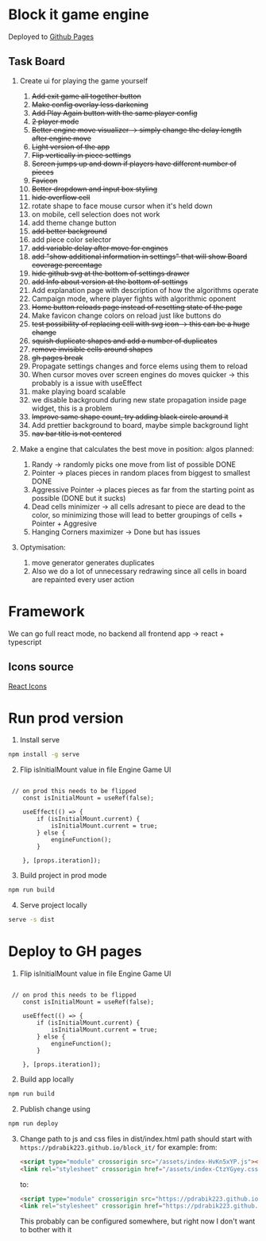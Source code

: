 # Block it game engine

Deployed to [Github Pages](https://pdrabik223.github.io/block_it/)

## Task Board

1. Create ui for playing the game yourself
   1. ~~Add exit game all together button~~
   2. ~~Make config overlay less darkening~~
   3. ~~Add Play Again button with the same player config~~
   4. ~~2 player mode~~
   5. ~~Better engine move visualizer -> simply change the delay length after engine move~~
   6. ~~Light version of the app~~
   7. ~~Flip vertically in piece settings~~
   8. ~~Screen jumps up and down if players have different number of pieces~~
   9. ~~Favicon~~
   10. ~~Better dropdown and input box styling~~
   11. ~~hide overflow cell~~
   12. rotate shape to face mouse cursor when it's held down  
   13. on mobile, cell selection does not work
   14. add theme change button
   15. ~~add better background~~
   16. add piece color selector
   17. ~~add variable delay after move for engines~~
   18. ~~add "show additional information in settings" that will show Board coverage percentage~~ 
   19. ~~hide github svg at the bottom of settings drawer~~
   20. ~~add Info about version at the bottom of settings~~
   21. Add explanation page with description of how the algorithms operate
   22. Campaign mode, where player fights with algorithmic oponent 
   23. ~~Home button reloads page instead of resetting state of the page~~
   24. Make favicon change colors on reload just like buttons do 
   25. ~~test possibility of replacing cell with svg icon -> this can be a huge change~~
   26. ~~squish duplicate shapes and add a number of duplicates~~
   27. ~~remove invisible cells around shapes~~
   28. ~~gh pages break~~
   29. Propagate settings changes and force elems using them to reload
   30. When cursor moves over screen engines do moves quicker -> this probably is a issue with useEffect
   31. make playing board scalable
   32. we disable background during new state propagation inside page widget, this is a problem
   33. ~~Improve same shape count, try adding black circle around it~~
   34. Add prettier background to board, maybe simple background light
   35. ~~nav bar title is not centered~~
   
2. Make a engine that calculates the best move in position:
    algos planned:
    1. Randy -> randomly picks one move from list of possible DONE
    2. Pointer -> places pieces in random places from biggest to smallest DONE
    3. Aggressive Pointer -> places pieces as far from the starting point as possible (DONE but it sucks)
    4. Dead cells minimizer -> all cells adresant to piece are dead to the color, so minimizing those will lead to better groupings of cells + Pointer + Aggresive
    5. Hanging Corners maximizer -> Done but has issues

3. Optymisation:
   1. move generator generates duplicates
   2. Also we do a lot of unnecessary redrawing since all cells in board are repainted every user action

# Framework
We can go full react mode, no backend all frontend app -> react + typescript 

## Icons source
[React Icons](https://react-icons.github.io/react-icons/)

# Run prod version
1. Install serve
``` bash
npm install -g serve
```
2. Flip isInitialMount value in file Engine Game UI
``` tsx

 // on prod this needs to be flipped
    const isInitialMount = useRef(false);

    useEffect(() => {
        if (isInitialMount.current) {
            isInitialMount.current = true;
        } else {
            engineFunction();
        }

    }, [props.iteration]);

```

3. Build project in prod mode
``` bash
npm run build
```
4. Serve project locally 
``` bash
serve -s dist
```

# Deploy to GH pages

1. Flip isInitialMount value in file Engine Game UI
``` tsx

 // on prod this needs to be flipped
    const isInitialMount = useRef(false);

    useEffect(() => {
        if (isInitialMount.current) {
            isInitialMount.current = true;
        } else {
            engineFunction();
        }

    }, [props.iteration]);

```

2. Build app locally 
``` bash
npm run build
```

2. Publish change using 
``` bash
npm run deploy
```

3. Change path to js and css files in dist/index.html path should start with ```https://pdrabik223.github.io/block_it/```
for example: 
   from:
   ``` html
   <script type="module" crossorigin src="/assets/index-HvKn5xYP.js"></script>
   <link rel="stylesheet" crossorigin href="/assets/index-CtzYGyey.css">
   ```  
   to: 
   ``` html
   <script type="module" crossorigin src="https://pdrabik223.github.io/block_it/assets/index-HvKn5xYP.js"></script>
   <link rel="stylesheet" crossorigin href="https://pdrabik223.github.io/block_it/assets/index-CtzYGyey.css">
   ```
   This probably can be configured somewhere, but right now I don't want to bother with it   
